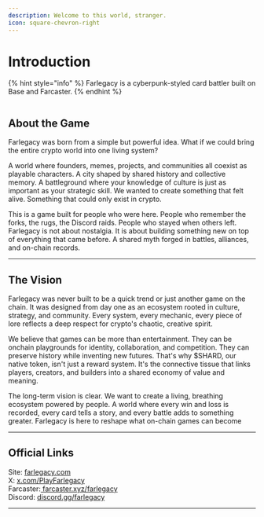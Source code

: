 ```yaml
---
description: Welcome to this world, stranger.
icon: square-chevron-right
---
```


# Introduction

{% hint style="info" %}
Farlegacy is a cyberpunk-styled card battler built on Base and Farcaster.
{% endhint %}

<figure><img src=".gitbook/assets/Рамка.png" alt=""><figcaption></figcaption></figure>

## About the Game

Farlegacy was born from a simple but powerful idea. What if we could bring the entire crypto world into one living system?

A world where founders, memes, projects, and communities all coexist as playable characters. A city shaped by shared history and collective memory. A battleground where your knowledge of culture is just as important as your strategic skill. We wanted to create something that felt alive. Something that could only exist in crypto.

This is a game built for people who were here. People who remember the forks, the rugs, the Discord raids. People who stayed when others left. Farlegacy is not about nostalgia. It is about building something new on top of everything that came before. A shared myth forged in battles, alliances, and on-chain records.

***

## The Vision

Farlegacy was never built to be a quick trend or just another game on the chain. It was designed from day one as an ecosystem rooted in culture, strategy, and community. Every system, every mechanic, every piece of lore reflects a deep respect for crypto's chaotic, creative spirit.

We believe that games can be more than entertainment. They can be onchain playgrounds for identity, collaboration, and competition. They can preserve history while inventing new futures. That's why $SHARD, our native token, isn't just a reward system. It's the connective tissue that links players, creators, and builders into a shared economy of value and meaning.

The long-term vision is clear. We want to create a living, breathing ecosystem powered by people. A world where every win and loss is recorded, every card tells a story, and every battle adds to something greater. Farlegacy is here to reshape what on-chain games can become

***

## Official Links

Site: [farlegacy.com](https://farlegacy.com/) \
X: [x.com/PlayFarlegacy](https://x.com/PlayFarlegacy) \
Farcaster:[ farcaster.xyz/farlegacy ](https://farcaster.xyz/farlegacy)\
Discord: [discord.gg/farlegacy](https://discord.com/invite/farlegacy)

***
